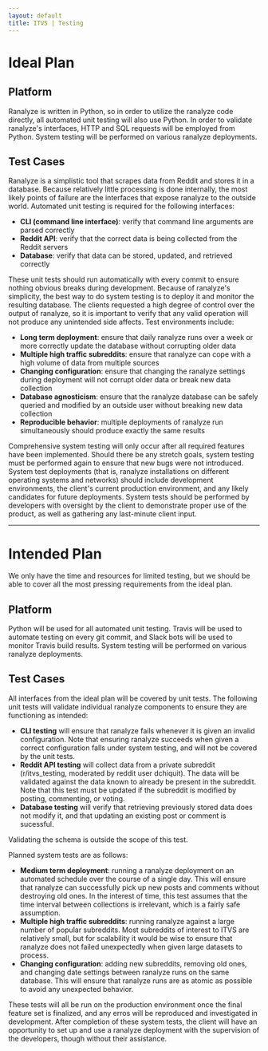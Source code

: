 ```yaml
---
layout: default
title: ITVS | Testing
---
```


# Ideal Plan

## Platform

Ranalyze is written in Python, so in order to utilize the ranalyze code directly, all automated unit testing will also use Python. In order to validate ranalyze's interfaces, HTTP and SQL requests will be employed from Python. System testing will be performed on various ranalyze deployments.

## Test Cases

Ranalyze is a simplistic tool that scrapes data from Reddit and stores it in a database. Because relatively little processing is done internally, the most likely points of failure are the interfaces that expose ranalyze to the outside world. Automated unit testing is required for the following interfaces:

 - **CLI (command line interface)**: verify that command line arguments are parsed correctly
 - **Reddit API**: verify that the correct data is being collected from the Reddit servers
 - **Database**: verify that data can be stored, updated, and retrieved correctly

These unit tests should run automatically with every commit to ensure nothing obvious breaks during development.
Because of ranalyze's simplicity, the best way to do system testing is to deploy it and monitor the resulting database. The clients requested a high degree of control over the output of ranalyze, so it is important to verify that any valid operation will not produce any unintended side affects. Test environments include:

 - **Long term deployment**: ensure that daily ranalyze runs over a week or more correctly update the database without corrupting older data
 - **Multiple high traffic subreddits**: ensure that ranalyze can cope with a high volume of data from multiple sources
 - **Changing configuration**: ensure that changing the ranalyze settings during deployment will not corrupt older data or break new data collection
 - **Database agnosticism**: ensure that the ranalyze database can be safely queried and modified by an outside user without breaking new data collection
 - **Reproducible behavior**: multiple deployments of ranalyze run simultaneously should produce exactly the same results

Comprehensive system testing will only occur after all required features have been implemented. Should there be any stretch goals, system testing must be performed again to ensure that new bugs were not introduced. System test deployments (that is, ranalyze installations on different operating systems and networks) should include development environments, the client's current production environment, and any likely candidates for future deployments. System tests should be performed by developers with oversight by the client to demonstrate proper use of the product, as well as gathering any last-minute client input.

***

# Intended Plan

We only have the time and resources for limited testing, but we should be able to cover all the most pressing requirements from the ideal plan.

## Platform

Python will be used for all automated unit testing. Travis will be used to automate testing on every git commit, and Slack bots will be used to monitor Travis build results. System testing will be performed on various ranalyze deployments.

## Test Cases

All interfaces from the ideal plan will be covered by unit tests. The following unit tests will validate individual ranalyze components to ensure they are functioning as intended:

 - **CLI testing** will ensure that ranalyze fails whenever it is given an invalid configuration. Note that ensuring ranalyze succeeds when given a correct configuration falls under system testing, and will not be covered by the unit tests.
 - **Reddit API testing** will collect data from a private subreddit (r/itvs_testing, moderated by reddit user dchiquit). The data will be validated against the data known to already be present in the subreddit. Note that this test must be updated if the subreddit is modified by posting, commenting, or voting.
 - **Database testing** will verify that retrieving previously stored data does not modify it, and that updating an existing post or comment is sucessful. 

Validating the schema is outside the scope of this test.
 
Planned system tests are as follows:

 - **Medium term deployment**: running a ranalyze deployment on an automated schedule over the course of a single day. This will ensure that ranalyze can successfully pick up new posts and comments without destroying old ones. In the interest of time, this test assumes that the time interval between collections is irrelevant, which is a fairly safe assumption.
 - **Multiple high traffic subreddits**: running ranalyze against a large number of popular subreddits. Most subreddits of interest to ITVS are relatively small, but for scalability it would be wise to ensure that ranalyze does not failed unexpectedly when given large datasets to process.
 - **Changing configuration**: adding new subreddits, removing old ones, and changing date settings between ranalyze runs on the same database. This will ensure that ranalyze runs are as atomic as possible to avoid any unexpected behavior.

These tests will all be run on the production environment once the final feature set is finalized, and any erros will be reproduced and investigated in development.
After completion of these system tests, the client will have an opportunity to set up and use a ranalyze deployment with the supervision of the developers, though without their assistance.
